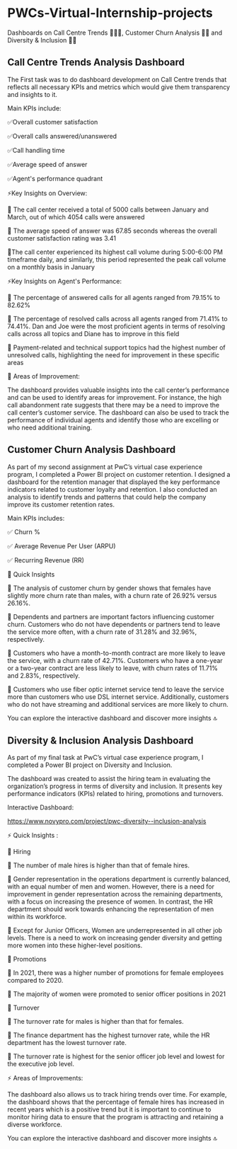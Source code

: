 # PWCs-Virtual-Internship-projects
Dashboards on Call Centre Trends 🤵🏻📞, Customer Churn Analysis 🏦👔 and Diversity &amp; Inclusion 🏢✅

## Call Centre Trends Analysis Dashboard

The First task was to do dashboard development on Call Centre trends that reflects all necessary KPIs and metrics which would give them transparency and insights to it.

Main KPIs include:

✅Overall customer satisfaction 

✅Overall calls answered/unanswered 

✅Call handling time 

✅Average speed of answer 

✅Agent's performance quadrant

⚡Key Insights on Overview:

📌 The call center received a total of 5000 calls between January and March, out of which 4054 calls were answered

📌 The average speed of answer was 67.85 seconds whereas the overall customer satisfaction rating was 3.41

📌The call center experienced its highest call volume during 5:00-6:00 PM timeframe daily, and similarly, this period represented the peak call volume on a monthly basis in January

⚡Key Insights on Agent's Performance:

📌 The percentage of answered calls for all agents ranged from 79.15% to 82.62%

📌 The percentage of resolved calls across all agents ranged from 71.41% to 74.41%. Dan and Joe were the most proficient agents in terms of resolving calls across all topics and Diane has to improve in this field

📌 Payment-related and technical support topics had the highest number of unresolved calls, highlighting the need for improvement in these specific areas

📑 Areas of Improvement:

The dashboard provides valuable insights into the call center’s performance and can be used to identify areas for improvement. For instance, the high call abandonment rate suggests that there may be a need to improve the call center’s customer service. The dashboard can also be used to track the performance of individual agents and identify those who are excelling or who need additional training.

## Customer Churn Analysis Dashboard

As part of my second assignment at PwC’s virtual case experience program, I completed a Power BI project on customer retention. I designed a dashboard for the retention manager that displayed the key performance indicators related to customer loyalty and retention. I also conducted an analysis to identify trends and patterns that could help the company improve its customer retention rates.

Main KPIs includes:

✅ Churn %

✅ Average Revenue Per User (ARPU)

✅ Recurring Revenue (RR)

📍 Quick Insights

📌 The analysis of customer churn by gender shows that females have slightly more churn rate than males, with a churn rate of 26.92% versus 26.16%.

📌 Dependents and partners are important factors influencing customer churn. Customers who do not have dependents or partners tend to leave the service more often, with a churn rate of 31.28% and 32.96%, respectively.

📌 Customers who have a month-to-month contract are more likely to leave the service, with a churn rate of 42.71%. Customers who have a one-year or a two-year contract are less likely to leave, with churn rates of 11.71% and 2.83%, respectively.

📌 Customers who use fiber optic internet service tend to leave the service more than customers who use DSL internet service. Additionally, customers who do not have streaming and additional services are more likely to churn.

You can explore the interactive dashboard and discover more insights 🔝

## Diversity & Inclusion Analysis Dashboard

As part of my final task at PwC’s virtual case experience program, I completed a Power BI project on Diversity and Inclusion. 

The dashboard was created to assist the hiring team in evaluating the organization’s progress in terms of diversity and inclusion. It presents key performance indicators (KPIs) related to hiring, promotions and turnovers.

Interactive Dashboard:

https://www.novypro.com/project/pwc-diversity--inclusion-analysis

⚡ Quick Insights :

📍 Hiring

📌 The number of male hires is higher than that of female hires.

📌 Gender representation in the operations department is currently balanced, with an equal number of men and women. However, there is a need for improvement in gender representation across the remaining departments, with a focus on increasing the presence of women. In contrast, the HR department should work towards enhancing the representation of men within its workforce.

📌 Except for Junior Officers, Women are underrepresented in all other job levels. There is a need to work on increasing gender diversity and getting more women into these higher-level positions.

📍 Promotions

📌 In 2021, there was a higher number of promotions for female employees compared to 2020.

📌 The majority of women were promoted to senior officer positions in 2021

📍 Turnover

📌 The turnover rate for males is higher than that for females.

📌 The finance department has the highest turnover rate, while the HR department has the lowest turnover rate.

📌 The turnover rate is highest for the senior officer job level and lowest for the executive job level.

⚡ Areas of Improvements:

The dashboard also allows us to track hiring trends over time. For example, the dashboard shows that the percentage of female hires has increased in recent years which is a positive trend but it is important to continue to monitor hiring data to ensure that the program is attracting and retaining a diverse workforce.

You can explore the interactive dashboard and discover more insights 🔝


